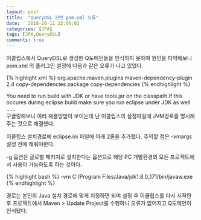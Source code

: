 ```yaml
---
layout: post
title:  "QueryDSL 관련 pom.xml 오류"
date:   2018-10-11 22:00:02
categories: [JPA]
tags: [JPA,QueryDSL]
comments: true
---
```

이클립스에서 QueryDSL로 생성한 Q도메인들을 인식하지 못하여 원인을 파악해보니
pom.xml 의 플러그인 설정에 다음과 같은 오류가 나고 있었다.

{% highlight xml %}
<plugin>
		<groupId>org.apache.maven.plugins</groupId>
		<artifactId>maven-dependency-plugin</artifactId>
		<version>2.4</version>
		<executions>
				<execution>
						<id>copy-dependencies</id>
						<phase>package</phase>
						<goals>
								<goal>copy-dependencies</goal>
						</goals>
				</execution>
		</executions>
</plugin>
{% endhighlight %}

You need to run build with JDK or have tools.jar on the classpath.If this occures during eclipse build make sure you run eclipse under JDK as well ......  
구글링해보니 여러 해결방법이 보이는데 난 이클립스의 설정파일에 JVM경로를 명시해주는 것으로 해결했다.

이클립스 설치경로에 eclipse.ini 파일에 아래 2줄을 추가했다. 주의할 점은 -vmargs 설정 전에 해줘야한다.  

-g 옵션은 글로벌 패키지로 설치한다는 옵션으로 해당 PC 개발환경의 모든 프로젝트에서 사용이 가능하도록 하는 것이다.   

{% highlight bash %}
-vm
C:/Program Files/Java/jdk1.8.0_171/bin/javaw.exe
{% endhighlight %}

경로는 본인의 Java 설치 경로에 맞게 지정하면 되며 설정 후 이클립스를 다시 시작한 후 프로젝트에서 Maven > Update Project를 수행하니 오류가 없어지고 Q도메인이 인식됐다.

